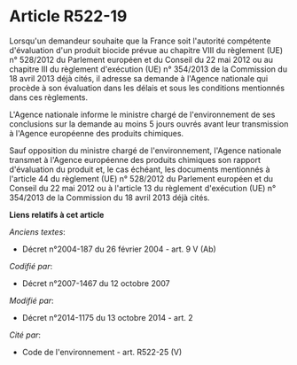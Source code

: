 # Article R522-19

Lorsqu'un demandeur souhaite que la France soit l'autorité compétente d'évaluation d'un produit biocide prévue au chapitre
VIII du règlement (UE) n° 528/2012 du Parlement européen et du Conseil du 22 mai 2012 ou au chapitre III du règlement
d'exécution (UE) n° 354/2013 de la Commission du 18 avril 2013 déjà cités, il adresse sa demande à l'Agence nationale qui
procède à son évaluation dans les délais et sous les conditions mentionnés dans ces règlements. 

L'Agence nationale informe le ministre chargé de l'environnement de ses conclusions sur la demande au moins 5 jours ouvrés
avant leur transmission à l'Agence européenne des produits chimiques. 

Sauf opposition du ministre chargé de l'environnement, l'Agence nationale transmet à l'Agence européenne des produits
chimiques son rapport d'évaluation du produit et, le cas échéant, les documents mentionnés à l'article 44 du règlement (UE)
n° 528/2012 du Parlement européen et du Conseil du 22 mai 2012 ou à l'article 13 du règlement d'exécution (UE) n° 354/2013 de
la Commission du 18 avril 2013 déjà cités.

**Liens relatifs à cet article**

_Anciens textes_:

  - Décret n°2004-187 du 26 février 2004 - art. 9 V (Ab)

_Codifié par_:

  - Décret n°2007-1467 du 12 octobre 2007

_Modifié par_:

  - Décret n°2014-1175 du 13 octobre 2014 - art. 2

_Cité par_:

  - Code de l'environnement - art. R522-25 (V)
